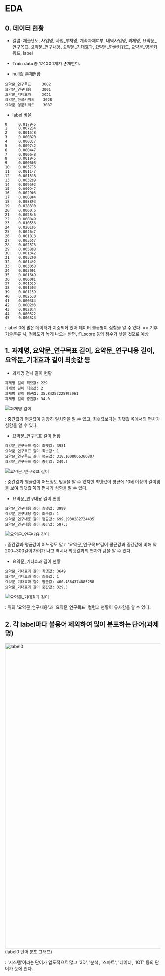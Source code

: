 # EDA

## 0. 데이터 현황

- 컬럼: 제출년도, 사업명, 사업_부처명, 계속과제여부, 내역사업명, 과제명, 요약문_연구목표, 요약문_연구내용, 요약문_기대효과, 요약문_한글키워드, 요약문_영문키워드, label
- Train data 총 174304개가 존재한다.


- null값 존재현황
~~~
요약문_연구목표     3002
요약문_연구내용     3001
요약문_기대효과     3051
요약문_한글키워드    3028
요약문_영문키워드    3087
~~~

- label 비율
~~~
0     0.817945
1     0.007234
2     0.001578
3     0.000820
4     0.000327
5     0.009742
6     0.000447
7     0.000648
8     0.001945
9     0.000608
10    0.003775
11    0.001147
12    0.001538
13    0.003299
14    0.009592
15    0.000947
16    0.002903
17    0.000884
18    0.008893
19    0.028330
20    0.006076
21    0.002846
22    0.000849
23    0.010556
24    0.020195
25    0.004647
26    0.001813
27    0.003557
28    0.002576
29    0.005898
30    0.001342
31    0.005290
32    0.001492
33    0.003058
34    0.003001
35    0.001669
36    0.006081
37    0.001526
38    0.001503
39    0.001159
40    0.002530
41    0.000384
42    0.000293
43    0.002014
44    0.000522
45    0.006523
~~~

: label 0에 많은 데이터가 치중되어 있어 데이터 불균형이 심함을 알 수 있다. => 기후기술분류 시, 정확도가 높게 나오는 반면, f1_score 등의 점수가 낮을 것으로 예상 

## 1. 과제명, 요약문_연구목표 길이, 요약문_연구내용 길이, 요약문_기대효과 길이 최솟값 등

- 과제명 전체 길이 현황
~~~
과제명 길이 최댓값: 229
과제명 길이 최솟값: 2
과제명 길이 평균값: 35.84252225995961
과제명 길이 중간값: 34.0
~~~
![과제명 길이](https://user-images.githubusercontent.com/59636424/127447148-b05ca668-a08a-4513-99a9-6b0a97906e2d.png)

: 중간값과 평균값이 굉장히 일치함을 알 수 있고, 최솟값보다는 최댓값 쪽에서의 편차가 심함을 알 수 있다.


- 요약문_연구목표 길이 현황
~~~
요약문_연구목표 길이 최댓값: 3951
요약문_연구목표 길이 최솟값: 1
요약문_연구목표 길이 평균값: 318.1008066366807
요약문_연구목표 길이 중간값: 249.0
~~~
![요약문_연구목표 길이](https://user-images.githubusercontent.com/59636424/127447167-07bce29e-b620-47d8-bad8-8b042fd503b5.png)

: 중간값과 평균값이 어느정도 맞음을 알 수 있지만 최댓값이 평균에 10배 이상의 길이임을 보여 최댓값 쪽의 편차가 심함을 알 수 있다.


- 요약문_연구내용 길이 현황
~~~
요약문_연구내용 길이 최댓값: 3999
요약문_연구내용 길이 최솟값: 1
요약문_연구내용 길이 평균값: 699.2930282724435
요약문_연구내용 길이 중간값: 597.0
~~~
![요약문_연구내용 길이](https://user-images.githubusercontent.com/59636424/127447164-e333a363-2430-4fb9-9f34-ae96fb282bb4.png)

: 중간값과 평균값이 어느정도 맞고 '요약문_연구목표'길이 평균값과 중간값에 비해 약 200~300길이 차이가 나고 역시나 최댓값과의 편차가 큼을 알 수 있다.


- 요약문_기대효과 길이 현황
~~~
요약문_기대효과 길이 최댓값: 3649
요약문_기대효과 길이 최솟값: 1
요약문_기대효과 길이 평균값: 400.4864374885258
요약문_기대효과 길이 중간값: 329.0
~~~
![요약문_기대효과 길이](https://user-images.githubusercontent.com/59636424/127447168-298a36fa-2bf2-416f-ab19-b3490705fc9a.png)

: 위의 '요약문_연구내용'과 '요약문_연구목표' 컬럼과 현황이 유사함을 알 수 있다.

## 2. 각 label마다 불용어 제외하여 많이 분포하는 단어(과제명)

<img width="993" alt="label0" src="https://user-images.githubusercontent.com/59636424/127460725-40f1660b-db15-4a3f-adb3-7996d3171725.png">
                                                (label0 단어 분포 그래프)

: '시스템'이라는 단어가 압도적으로 많고 '3D', '분석', '스마트', '데이터', 'IOT' 등의 단어가 눈에 띈다.
